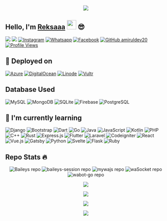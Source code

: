 <h1 align="center">
  <a href="https://git.io/typing-svg">
    <img src="https://readme-typing-svg.herokuapp.com?color=%2340A597&size=30&width=800&lines=Hello,+i'm+Reksaaa.;i'am+a+web,mobile+and+fullstack+developer">
  </a>
</h1>


## Hello, I'm [Reksaaa](https://www.instagram.com/reksasaja/) <img src="https://github.com/TheDudeThatCode/TheDudeThatCode/blob/master/Assets/Hi.gif" width="29px"> :sunglasses:
[<img src="https://img.shields.io/badge/Website-amirull.dev-blue">](https://www.amirull.dev)
[<img src="https://img.shields.io/badge/Email-support@amirull.dev-purple">](mailto:support@amirull.dev)
<a href="https://www.instagram.com/amirul.dev" target="_blank"><img src="https://img.shields.io/badge/Instagram-%23E4405F.svg?&style=flat-square&logo=instagram&logoColor=white" alt="Instagram"></a>
<a href="https://wa.me/6285157489446" target="_blank"><img src="https://img.shields.io/badge/Whatsapp-%808080.svg?&style=flat-square&logo=Whatsapp&logoColor=white" alt="Whatsapp"></a>
<a href="https://www.facebook.com/amiruldev.ci" target="_blank"><img src="https://img.shields.io/badge/Facebook-%231877F2.svg?&style=flat-square&logo=facebook&logoColor=white" alt="Facebook"></a>
[![GitHub amiruldev20](https://img.shields.io/github/followers/amiruldev20?label=follow&style=social)](https://github.com/amiruldev20)
[![Profile Views](https://komarev.com/ghpvc/?username=amiruldev20&label=Profile%20Views)](https://github.com/amiruldev20)

## :rocket: Deployed on
<p align="left">
  <a href="https://azure.microsoft.com/" target="_blank"><img src="https://img.shields.io/badge/Azure-%23007ACC.svg?&style=for-the-badge&logo=azure&logoColor=white" alt="Azure"></a>
  <a href="https://www.digitalocean.com/" target="_blank"><img src="https://img.shields.io/badge/DigitalOcean-%2325A0DF.svg?&style=for-the-badge&logo=digitalocean&logoColor=white" alt="DigitalOcean"></a>
  <a href="https://www.linode.com/" target="_blank"><img src="https://img.shields.io/badge/Linode-%2300A95C.svg?&style=for-the-badge&logo=linode&logoColor=white" alt="Linode"></a>
  <a href="https://www.vultr.com/" target="_blank"><img src="https://img.shields.io/badge/Vultr-%230000FF.svg?&style=for-the-badge&logo=vultr&logoColor=white" alt="Vultr"></a>
</p>

## Database Used
![MySQL](https://img.shields.io/badge/MySQL-4479A1?style=for-the-badge&logo=mysql&logoColor=white)
![MongoDB](https://img.shields.io/badge/MongoDB-47A248?style=for-the-badge&logo=mongodb&logoColor=white)
![SQLite](https://img.shields.io/badge/SQLite-003B57?style=for-the-badge&logo=sqlite&logoColor=white)
![Firebase](https://img.shields.io/badge/Firebase-FFCA28?style=for-the-badge&logo=firebase&logoColor=black)
![PostgreSQL](https://img.shields.io/badge/PostgreSQL-336791?style=for-the-badge&logo=postgresql&logoColor=white)

## :page_with_curl: I'm currently learning

<p align="left">
 <img src="https://img.shields.io/badge/Django-092E20?style=for-the-badge&logo=django&logoColor=white" alt="Django">
  <img src="https://img.shields.io/badge/Bootstrap-7952B3?style=for-the-badge&logo=bootstrap&logoColor=white" alt="Bootstrap">
  <img src="https://img.shields.io/badge/Dart-%230175C2.svg?style=for-the-badge&logo=dart&logoColor=white" alt="Dart">
  <img src="https://img.shields.io/badge/Go-%2300ADD8.svg?style=for-the-badge&logo=go&logoColor=white" alt="Go">
  <img src="https://img.shields.io/badge/Java-%23F80000.svg?style=for-the-badge&logo=java&logoColor=white" alt="Java">
  <img src="https://img.shields.io/badge/JavaScript-%23323330.svg?style=for-the-badge&logo=javascript&logoColor=%23F7DF1E" alt="JavaScript">
  <img src="https://img.shields.io/badge/Kotlin-0095D5?style=for-the-badge&logo=kotlin&logoColor=white" alt="Kotlin">
  <img src="https://img.shields.io/badge/PHP-777BB4?style=for-the-badge&logo=php&logoColor=white" alt="PHP">
  <img src="https://img.shields.io/badge/C++-00599C?style=for-the-badge&logo=c%2B%2B&logoColor=white" alt="C++">
  <img src="https://img.shields.io/badge/Rust-000000?style=for-the-badge&logo=rust&logoColor=white" alt="Rust">
  <img src="https://img.shields.io/badge/Express.js-404D59?style=for-the-badge" alt="Express.js">
  <img src="https://img.shields.io/badge/Flutter-02569B?style=for-the-badge&logo=flutter&logoColor=white" alt="Flutter">
  <img src="https://img.shields.io/badge/Laravel-FF2D20?style=for-the-badge&logo=laravel&logoColor=white" alt="Laravel">
  <img src="https://img.shields.io/badge/Codeigniter-FF00FF?style=for-the-badge&logo=codeigniter&logoColor=white" alt="Codeigniter">
  <img src="https://img.shields.io/badge/React-20232A?style=for-the-badge&logo=react&logoColor=61DAFB" alt="React">
  <img src="https://img.shields.io/badge/Vue.js-35495E?style=for-the-badge&logo=vue.js&logoColor=4FC08D" alt="Vue.js">
  <img src="https://img.shields.io/badge/Gatsby-663399?style=for-the-badge&logo=gatsby&logoColor=white" alt="Gatsby">
  <img src="https://img.shields.io/badge/Python-3776AB?style=for-the-badge&logo=python&logoColor=white" alt="Python">
  <img src="https://img.shields.io/badge/Svelte-FF3E00?style=for-the-badge&logo=svelte&logoColor=white" alt="Svelte">
  <img src="https://img.shields.io/badge/Flask-000000?style=for-the-badge&logo=flask&logoColor=white" alt="Flask">
  <img src="https://img.shields.io/badge/Ruby-CC342D?style=for-the-badge&logo=ruby&logoColor=white" alt="Ruby">
</p>

## Repo Stats 🔥
<p align="center">
  <img src="https://github-readme-stats.vercel.app/api/pin/?username=amiruldev20&repo=Baileys&theme=highcontrast" alt="Baileys repo">
  <img src="https://github-readme-stats.vercel.app/api/pin/?username=amiruldev20&repo=baileys-session&theme=highcontrast" alt="baileys-session repo">
  <img src="https://github-readme-stats.vercel.app/api/pin/?username=amiruldev20&repo=mywajs&theme=highcontrast" alt="mywajs repo">
  <img src="https://github-readme-stats.vercel.app/api/pin/?username=amiruldev20&repo=waSocket&theme=highcontrast" alt="waSocket repo">
  <img src="https://github-readme-stats.vercel.app/api/pin/?username=amiruldev20&repo=wabot-go&theme=highcontrast" alt="wabot-go repo">
</p>

<p align="center">
  <a href="https://github.com/amiruldev20"><img src="https://github-readme-stats.vercel.app/api?username=amiruldev20&theme=tokyonight&show_icons=true" /></a>
</p>

<p align="center">
  <a href="https://github.com/amiruldev20"><img src="https://github-readme-streak-stats.herokuapp.com?user=amiruldev20&theme=tokyonight&hide_border=false&properties=background&border=%239611C5FF" /></a>
</p>
  
<p align="center">
  <a href="https://github.com/amiruldev20"><img src="https://github-readme-stats.vercel.app/api/top-langs?username=amiruldev20&theme=tokyonight&layout=compact" /></a>
</p>
  
<p align="center">
  <a href="https://github.com/amiruldev20"><img src="https://github-profile-trophy.vercel.app/?username=amiruldev20&theme=radical&margin-w=20&no-bg=true&no-frame=false" /></a>
</p>
